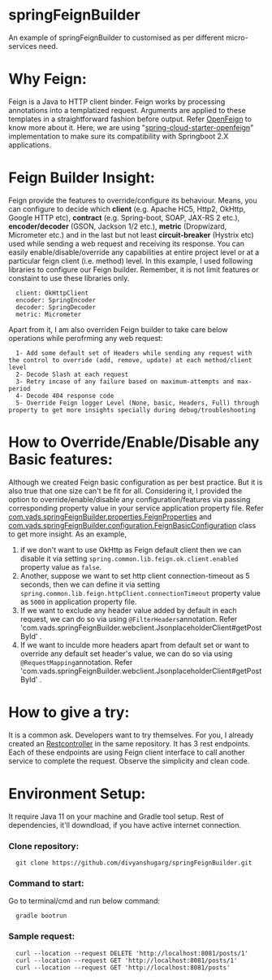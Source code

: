 # springFeignBuilder
An example of springFeignBuilder to customised as per different micro-services need.

# Why Feign:
Feign is a Java to HTTP client binder. Feign works by processing annotations into a templatized request. Arguments are applied to these templates in a straightforward fashion before output. Refer [OpenFeign](https://github.com/OpenFeign/feign) to know more about it. 
Here, we are using "[spring-cloud-starter-openfeign](https://github.com/spring-cloud/spring-cloud-openfeign)" implementation to make sure its compatibility with Springboot 2.X applications.

# Feign Builder Insight:
Feign provide the features to override/configure its behaviour. Means, you can configure to decide which **client** (e.g. Apache HC5, Http2, OkHttp, Google HTTP etc), **contract** (e.g. Spring-boot, SOAP, JAX-RS 2 etc.), **encoder/decoder** (GSON, Jackson 1/2 etc.), **metric** (Dropwizard, Micrometer etc.) and in the last but not least **circuit-breaker** (Hystrix etc) used while sending a web request and receiving its response. You can easily enable/disable/override any capabilities at entire project level or at a particular feign client (i.e. method) level.
In this example, I used following libraries to configure our Feign builder. Remember, it is not limit features or constaint to use these libraries only.
```
  client: OkHttpClient
  encoder: SpringEncoder
  decoder: SpringDecoder
  metric: Micrometer
```
Apart from it, I am also overriden Feign builder to take care below operations while perofrming any web request:
```
  1- Add some default set of Headers while sending any request with the control to override (add, remove, update) at each method/client level
  2- Decode Slash at each request
  3- Retry incase of any failure based on maximum-attempts and max-period
  4- Decode 404 response code
  5- Override Feign logger Level (None, basic, Headers, Full) through property to get more insights specially during debug/troubleshooting
```
# How to Override/Enable/Disable any Basic features: 
Although we created Feign basic configuration as per best practice. But it is also true that one size can't be fit for all. Considering it, I provided the option to override/enable/disable any configuration/features via passing corresponding property value in your service application property file. Refer [com.vads.springFeignBuilder.properties.FeignProperties](https://github.com/divyanshugarg/springFeignBuilder/blob/main/src/main/java/com/vads/springFeignBuilder/properties/FeignProperties.java) and [com.vads.springFeignBuilder.configuration.FeignBasicConfiguration](https://github.com/divyanshugarg/springFeignBuilder/blob/main/src/main/java/com/vads/springFeignBuilder/configuration/FeignBasicConfiguration.java) class to get more insight. 
As an example, 
1. if we don't want to use OkHttp as Feign default client then we can disable it via setting `spring.common.lib.feign.ok.client.enabled` property value as `false`. 
2. Another, suppose we want to set http client connection-timeout as 5 seconds, then we can define it via setting `spring.common.lib.feign.httpClient.connectionTimeout` property value as `5000` in application property file.
3. If we want to exclude any header value added by default in each request, we can do so via using `@FilterHeaders`annotation. Refer 'com.vads.springFeignBuilder.webclient.JsonplaceholderClient#getPostById' .
4. If we want to inculde more headers apart from default set or want to override any default set header's value, we can do so via using `@RequestMapping`annotation. Refer 'com.vads.springFeignBuilder.webclient.JsonplaceholderClient#getPostById' .

# How to give a try:
It is a common ask. Developers want to try themselves. For you, I already created an [Restcontroller](https://github.com/divyanshugarg/springFeignBuilder/blob/main/src/main/java/com/vads/springFeignBuilder/controller/PostController.java) in the same repository. It has 3 rest endpoints. Each of these endpoints are using Feign client interface to call another service to complete the request. Observe the simplicity and clean code.

# Environment Setup:
It require Java 11 on your machine and Gradle tool setup. Rest of dependencies, it'll downdload, if you have active internet connection. 

  ### Clone repository:
  ```
    git clone https://github.com/divyanshugarg/springFeignBuilder.git
  ```
  ### Command to start:
  Go to terminal/cmd and run below command:
  ```
    gradle bootrun
  ```

  ### Sample request:
  ```
    curl --location --request DELETE 'http://localhost:8081/posts/1'
    curl --location --request GET 'http://localhost:8081/posts/1'
    curl --location --request GET 'http://localhost:8081/posts'
  ```

